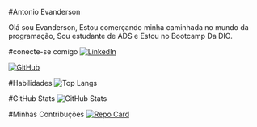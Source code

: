 #Antonio Evanderson

Olá sou Evanderson, Estou comerçando minha caminhada no mundo da programação, Sou estudante de ADS e Estou no Bootcamp Da DIO.

#conecte-se comigo
[![LinkedIn](https://img.shields.io/badge/LinkedIn-0077B5?style=for-the-badge&logo=linkedin&logoColor=white)](https://www.linkedin.com/in/antonio-evanderson-de-melo-barros-436438270/)

[![GitHub](https://img.shields.io/badge/GitHub-100000?style=for-the-badge&logo=github&logoColor=white)](https://github.com/AntEvanderson)

#Habilidades
![Top Langs](https://github-readme-stats-git-masterrstaa-rickstaa.vercel.app/api/top-langs/?username=AntEvanderson&bg_color=000&border_color=30A3DC&title_color=E94D5F&text_color=FFF)

#GitHub Stats
![GitHub Stats](https://github-readme-stats.vercel.app/api?username=AntEvanderson&theme=transparent&bg_color=000&border_color=30A3DC&show_icons=true&icon_color=30A3DC&title_color=E94D5F&text_color=fff&hide_title=true&hide=stars)

#Minhas Contribuções
[![Repo Card](https://github-readme-stats.vercel.app/api/pin/?username=AntEvanderson&repo=dio-lab-open-source&bg_color=000&border_color=30A3DC&show_icons=true&icon_color=30A3DC&title_color=E94D5F&text_color=FFF)](https://github.com/AntEvanderson/dio-lab-open-source)
